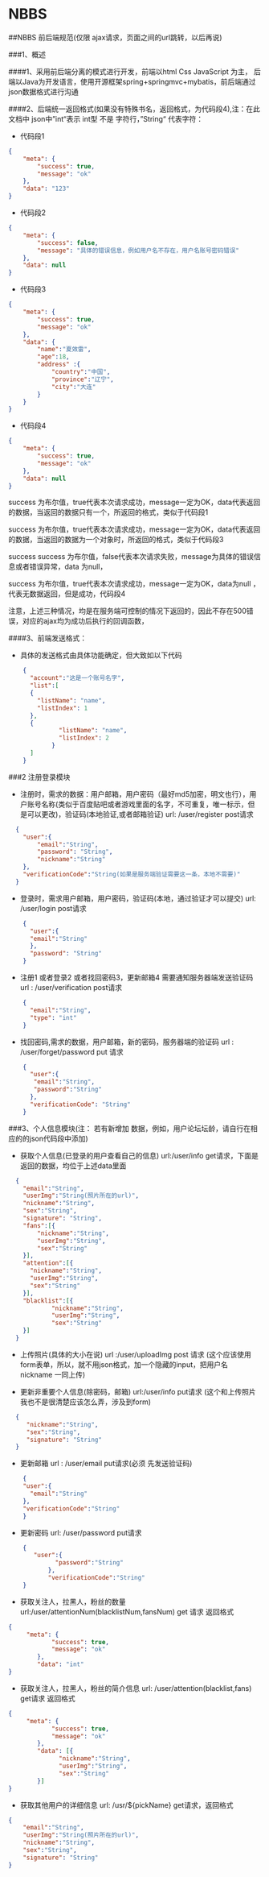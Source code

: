 # NBBS
##NBBS 前后端规范(仅限 ajax请求，页面之间的url跳转，以后再说)

###1、概述

####1、采用前后端分离的模式进行开发，前端以html Css JavaScript 为主， 后端以Java为开发语言，使用开源框架spring+springmvc+mybatis，前后端通过json数据格式进行沟通

####2、后端统一返回格式(如果没有特殊书名，返回格式，为代码段4),注：在此文档中 json中”int“表示 int型 不是 字符行，”String“ 代表字符：

* 代码段1 
```json
{
    "meta": {
        "success": true,
        "message": "ok"
    },
    "data": "123"
}
```
* 代码段2
```json
{
    "meta": {
        "success": false,
        "message": "具体的错误信息，例如用户名不存在，用户名账号密码错误"
    },
    "data": null
}
```
* 代码段3
```json
{
    "meta": {
        "success": true,
        "message": "ok"
    },
    "data": {
        "name":"夏效雷",
        "age":18,
        "address" :{
            "country":"中国",
            "province":"辽宁",
            "city":"大连"
        }
    }
}
```
* 代码段4
```json
{
    "meta": {
        "success": true,
        "message": "ok"
    },
    "data": null
}
```

success 为布尔值，true代表本次请求成功，message一定为OK，data代表返回的数据，当返回的数据只有一个，所返回的格式，类似于代码段1

success 为布尔值，true代表本次请求成功，message一定为OK，data代表返回的数据，当返回的数据为一个对象时，所返回的格式，类似于代码段3

success success 为布尔值，false代表本次请求失败，message为具体的错误信息或者错误异常，data 为null，

success 为布尔值，true代表本次请求成功，message一定为OK，data为null ，代表无数据返回，但是成功，代码段4

注意，上述三种情况，均是在服务端可控制的情况下返回的，因此不存在500错误，对应的ajax均为成功后执行的回调函数，

####3、前端发送格式：
* 具体的发送格式由具体功能确定，但大致如以下代码
```json
    {
      "account":"这是一个账号名字",
      "list":[
      {
        "listName": "name",
        "listIndex": 1
      },
      {
              "listName": "name",
              "listIndex": 2
            }
      ]
    }
```
###2 注册登录模块
* 注册时，需求的数据：用户邮箱，用户密码（最好md5加密，明文也行），用户账号名称(类似于百度贴吧或者游戏里面的名字，不可重复，唯一标示，但是可以更改)，验证码(本地验证,或者邮箱验证)
url: /user/register post请求
```json
  {
    "user":{
        "email":"String",
        "password": "String",
        "nickname":"String"
    },
    "verificationCode":"String(如果是服务端验证需要这一条，本地不需要)"
  }
```
* 登录时，需求用户邮箱，用户密码，验证码(本地，通过验证才可以提交) url: /user/login post请求
```json
    {
      "user":{
      "email":"String"
      },
      "password": "String"
    }
```
* 注册1 或者登录2 或者找回密码3，更新邮箱4 需要通知服务器端发送验证码 url : /user/verification post请求
```json
    {
      "email":"String",
      "type": "int"
    }
```
* 找回密码,需求的数据，用户邮箱，新的密码，服务器端的验证码 url : /user/forget/password put 请求
```json
    {
      "user":{
       "email":"String",
       "password":"String"
      },
      "verificationCode": "String"
    }
```  
###3、个人信息模块(注： 若有新增加 数据，例如，用户论坛坛龄，请自行在相应的的json代码段中添加)
* 获取个人信息(已登录的用户查看自己的信息) url:/user/info get请求，下面是返回的数据，均位于上述data里面
```json
  {
    "email":"String",
    "userImg":"String(照片所在的url)",
    "nickname":"String",
    "sex":"String",
    "signature": "String",
    "fans":[{
        "nickname":"String",
        "userImg":"String",
        "sex":"String"
    }],
    "attention":[{
      "nickname":"String",
      "userImg":"String",
      "sex":"String"
    }],
    "blacklist":[{
            "nickname":"String",
            "userImg":"String",
            "sex":"String"
    }]
  }
```
* 上传照片(具体的大小在说) url :/user/uploadImg post 请求 (这个应该使用form表单，所以，就不用json格式，加一个隐藏的input，把用户名 nickname 一同上传)

* 更新非重要个人信息(除密码，邮箱) url:/user/info put请求 (这个和上传照片我也不是很清楚应该怎么弄，涉及到form)
```json
  {
     "nickname":"String",
     "sex":"String",
     "signature": "String"
  }
``` 
* 更新邮箱 url : /user/email put请求(必须 先发送验证码)
```json
    {
    "user":{
      "email":"String"
    },
    "verificationCode":"String"
    }
```
* 更新密码 url: /user/password put请求
```json
    {
       "user":{
             "password":"String"
           },
           "verificationCode":"String"
    }
```
* 获取关注人，拉黑人，粉丝的数量 url:/user/attentionNum(blacklistNum,fansNum) get 请求 返回格式
```json
{
     "meta": {
            "success": true,
            "message": "ok"
        },
        "data": "int"
}
```
* 获取关注人，拉黑人，粉丝的简介信息 url: /user/attention(blacklist,fans) get请求 返回格式
```json
{
     "meta": {
            "success": true,
            "message": "ok"
        },
        "data": [{
              "nickname":"String",
              "userImg":"String",
              "sex":"String"
        }]
}
```
* 获取其他用户的详细信息 url: /usr/${pickName} get请求，返回格式
```json
{
    "email":"String",
    "userImg":"String(照片所在的url)",
    "nickname":"String",
    "sex":"String",
    "signature": "String"
}
```


